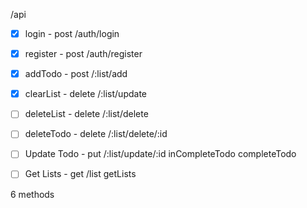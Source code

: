 /api

-   [x] login - post /auth/login
-   [x] register - post /auth/register

-   [x] addTodo - post /:list/add

-   [x] clearList - delete /:list/update
-   [ ] deleteList - delete /:list/delete
-   [ ] deleteTodo - delete /:list/delete/:id

-   [ ] Update Todo - put /:list/update/:id
        inCompleteTodo
        completeTodo

-   [ ] Get Lists - get /list
        getLists

6 methods
